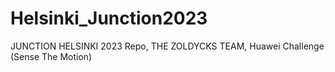 # Helsinki_Junction2023
JUNCTION HELSINKI 2023 Repo, THE ZOLDYCKS TEAM, Huawei Challenge (Sense The Motion)
